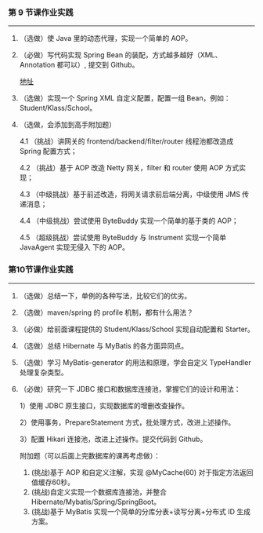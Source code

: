 ### 第 9 节课作业实践  ####

------

1. （选做）使 Java 里的动态代理，实现一个简单的 AOP。

2. （必做）写代码实现 Spring Bean 的装配，方式越多越好（XML、Annotation 都可以）, 提交到 Github。

   [地址](https://github.com/taoscode/JAVA-01/tree/main/Week_05/SpringDemo/src/main/java/io/github/vencent/homework)

3. （选做）实现一个 Spring XML 自定义配置，配置一组 Bean，例如： Student/Klass/School。

4. （选做，会添加到高手附加题）

   4.1 （挑战）讲网关的 frontend/backend/filter/router 线程池都改造成 Spring 配置方式；

   4.2 （挑战）基于 AOP 改造 Netty 网关，filter 和 router 使用 AOP 方式实现；

   4.3 （中级挑战）基于前述改造，将网关请求前后端分离，中级使用 JMS 传递消息；

   4.4 （中级挑战）尝试使用 ByteBuddy 实现一个简单的基于类的 AOP；

   4.5 （超级挑战）尝试使用 ByteBuddy 与 Instrument 实现一个简单 JavaAgent 实现无侵入 下的 AOP。

### 第10节课作业实践

------

1. （选做）总结一下，单例的各种写法，比较它们的优劣。

2. （选做）maven/spring 的 profile 机制，都有什么用法？

3. （必做）给前面课程提供的 Student/Klass/School 实现自动配置和 Starter。

4. （选做）总结 Hibernate 与 MyBatis 的各方面异同点。

5. （选做）学习 MyBatis-generator 的用法和原理，学会自定义 TypeHandler 处理复杂类型。

6. （必做）研究一下 JDBC 接口和数据库连接池，掌握它们的设计和用法：

   1）使用 JDBC 原生接口，实现数据库的增删改查操作。

   2）使用事务，PrepareStatement 方式，批处理方式，改进上述操作。

   3）配置 Hikari 连接池，改进上述操作。提交代码到 Github。

   附加题（可以后面上完数据库的课再考虑做）：

    1. (挑战)基于 AOP 和自定义注解，实现 @MyCache(60) 对于指定方法返回值缓存60秒。
    2. (挑战)自定义实现一个数据库连接池，并整合 Hibernate/Mybatis/Spring/SpringBoot。
    3. (挑战)基于 MyBatis 实现一个简单的分库分表+读写分离+分布式 ID 生成方案。